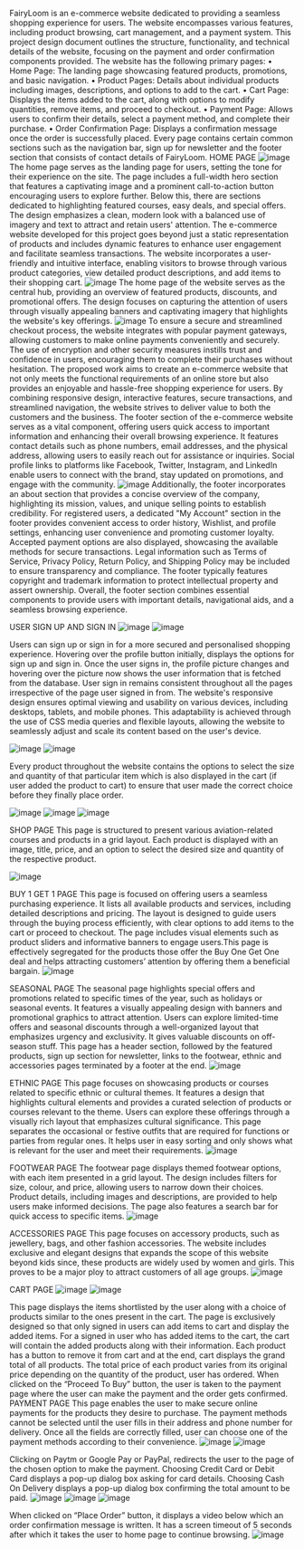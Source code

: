 FairyLoom is an e-commerce website dedicated to providing a seamless shopping experience for users. The website encompasses various features, including product browsing, cart management, and a payment system. This project design document outlines the structure, functionality, and technical details of the website, focusing on the payment and order confirmation components provided.
The website has the following primary pages:
•	Home Page: The landing page showcasing featured products, promotions, and basic navigation.
•	Product Pages: Details about individual products including images, descriptions, and options to add to the cart.
•	Cart Page: Displays the items added to the cart, along with options to modify quantities, remove items, and proceed to checkout.
•	Payment Page: Allows users to confirm their details, select a payment method, and complete their purchase.
•	Order Confirmation Page: Displays a confirmation message once the order is successfully placed.
Every page contains certain common sections such as the navigation bar, sign up for newsletter and the footer section that consists of contact details of FairyLoom. 
HOME PAGE 
![image](https://github.com/user-attachments/assets/b48c4da5-3115-47ac-abc5-9cde3583c337) 
The home page serves as the landing page for users, setting the tone for their experience on the site. The page includes a full-width hero section that features a captivating image and a prominent call-to-action button encouraging users to explore further. Below this, there are sections dedicated to highlighting featured courses, easy deals, and special offers. The design emphasizes a clean, modern look with a balanced use of imagery and text to attract and retain users' attention.
The e-commerce website developed for this project goes beyond just a static representation of products and includes dynamic features to enhance user engagement and facilitate seamless transactions. The website incorporates a user-friendly and intuitive interface, enabling visitors to browse through various product categories, view detailed product descriptions, and add items to their shopping cart.
 ![image](https://github.com/user-attachments/assets/04f3e047-2daa-4537-9afb-de6c8f683417)
The home page of the website serves as the central hub, providing an overview of featured products, discounts, and promotional offers. The design focuses on capturing the attention of users through visually appealing banners and captivating imagery that highlights the website's key offerings.
 ![image](https://github.com/user-attachments/assets/b7342845-d3c1-4916-8cee-84a663fe9edd)
To ensure a secure and streamlined checkout process, the website integrates with popular payment gateways, allowing customers to make online payments conveniently and securely. The use of encryption and other security measures instills trust and confidence in users, encouraging them to complete their purchases without hesitation.
The proposed work aims to create an e-commerce website that not only meets the functional requirements of an online store but also provides an enjoyable and hassle-free shopping experience for users. By combining responsive design, interactive features, secure transactions, and streamlined navigation, the website strives to deliver value to both the customers and the business.
The footer section of the e-commerce website serves as a vital component, offering users quick access to important information and enhancing their overall browsing experience. It features contact details such as phone numbers, email addresses, and the physical address, allowing users to easily reach out for assistance or inquiries. Social profile links to platforms like Facebook, Twitter, Instagram, and LinkedIn enable users to connect with the brand, stay updated on promotions, and engage with the community. 
 ![image](https://github.com/user-attachments/assets/3152990b-0003-457b-a7ef-222da809f2f5)
Additionally, the footer incorporates an about section that provides a concise overview of the company, highlighting its mission, values, and unique selling points to establish credibility. For registered users, a dedicated "My Account" section in the footer provides convenient access to order history, Wishlist, and profile settings, enhancing user convenience and promoting customer loyalty. Accepted payment options are also displayed, showcasing the available methods for secure transactions. Legal information such as Terms of Service, Privacy Policy, Return Policy, and Shipping Policy may be included to ensure transparency and compliance. The footer typically features copyright and trademark information to protect intellectual property and assert ownership. Overall, the footer section combines essential components to provide users with important details, navigational aids, and a seamless browsing experience.

USER SIGN UP AND SIGN IN
      ![image](https://github.com/user-attachments/assets/e6453195-3517-4eee-8c3f-613d984340e9)        ![image](https://github.com/user-attachments/assets/f664813e-9a4b-4421-bbec-18c23e4fafa5)

Users can sign up or sign in for a more secured and personalised shopping experience. Hovering over the profile button initially, displays the options for sign up and sign in. Once the user signs in, the profile picture changes and hovering over the picture now shows the user information that is fetched from the database. User sign in remains consistent throughout all the pages irrespective of the page user signed in from.
The website's responsive design ensures optimal viewing and usability on various devices, including desktops, tablets, and mobile phones. This adaptability is achieved through the use of CSS media queries and flexible layouts, allowing the website to seamlessly adjust and scale its content based on the user's device.
  
![image](https://github.com/user-attachments/assets/a4c203a9-f412-45aa-a200-c19095c37a22)             ![image](https://github.com/user-attachments/assets/10464e25-c919-4b89-b7bd-736b79120d2f)

Every product throughout the website contains the options to select the size and quantity of that particular item which is also displayed in the cart (if user added the product to cart) to ensure that user made the correct choice before they finally place order.

   ![image](https://github.com/user-attachments/assets/fdba2ce4-1941-48a2-a77e-6c0ad36639d7)          ![image](https://github.com/user-attachments/assets/94892f46-a46d-4817-8a05-32442241bf77)
![image](https://github.com/user-attachments/assets/68746862-15be-4cd2-a0bd-2a6111ea3623)

SHOP PAGE 
This page is structured to present various aviation-related courses and products in a grid layout. Each product is displayed with an image, title, price, and an option to select the desired size and quantity of the respective product. 

![image](https://github.com/user-attachments/assets/989e8675-8201-40e8-9744-bcf79266df03)  

BUY 1 GET 1 PAGE 
This page is focused on offering users a seamless purchasing experience. It lists all available products and services, including detailed descriptions and pricing. The layout is designed to guide users through the buying process efficiently, with clear options to add items to the cart or proceed to checkout. The page includes visual elements such as product sliders and informative banners to engage users.This page is effectively segregated for the products those offer the Buy One Get One deal and helps attracting customers’ attention by offering them a beneficial bargain. 
 ![image](https://github.com/user-attachments/assets/3531716a-b56e-483b-9e71-9172f3c0fa11)

SEASONAL PAGE 
The seasonal page highlights special offers and promotions related to specific times of the year, such as holidays or seasonal events. It features a visually appealing design with banners and promotional graphics to attract attention. Users can explore limited-time offers and seasonal discounts through a well-organized layout that emphasizes urgency and exclusivity. It gives valuable discounts on off-season stuff. This page has a header section, followed by the featured products, sign up section for newsletter, links to the footwear, ethnic and accessories pages terminated by a footer at the end.
 ![image](https://github.com/user-attachments/assets/5ed9bf9b-5092-4a67-928d-d6e3185d1f0b)

ETHNIC PAGE 
This page focuses on showcasing products or courses related to specific ethnic or cultural themes. It features a design that highlights cultural elements and provides a curated selection of products or courses relevant to the theme. Users can explore these offerings through a visually rich layout that emphasizes cultural significance. This page separates the occasional or festive outfits that are required for functions or parties from regular ones. It helps user in easy sorting and only shows what is relevant for the user and meet their requirements.
 ![image](https://github.com/user-attachments/assets/badb2d1d-b296-417a-b9dc-39e45e964094)

FOOTWEAR PAGE 
The footwear page displays themed footwear options, with each item presented in a grid layout. The design includes filters for size, colour, and price, allowing users to narrow down their choices. Product details, including images and descriptions, are provided to help users make informed decisions. The page also features a search bar for quick access to specific items.
 ![image](https://github.com/user-attachments/assets/2dc1e49d-b2f7-4a92-a6ff-f8bcb48a3581)

ACCESSORIES PAGE 
This page focuses on accessory products, such as jewellery, bags, and other fashion accessories. The website includes exclusive and elegant designs that expands the scope of this website beyond kids since, these products are widely used by women and girls. This proves to be a major ploy to attract customers of all age groups.
 ![image](https://github.com/user-attachments/assets/8433e4e9-fdfe-4f76-9f49-f0e3a82e2337)

CART PAGE
 ![image](https://github.com/user-attachments/assets/8e35155c-d1f4-4d41-9ec0-fe941b411a7a)
 ![image](https://github.com/user-attachments/assets/da406335-47fa-45cb-9e50-5c6b05553284)

This page displays the items shortlisted by the user along with a choice of products similar to the ones present in the cart. The page is exclusively designed so that only signed in users can add items to cart and display the added items.
For a signed in user who has added items to the cart, the cart will contain the added products along with their information. Each product has a button to remove it from cart and at the end, cart displays the grand total of all products.
The total price of each product varies from its original price depending on the quantity of the product, user has ordered. When clicked on the “Proceed To Buy” button, the user is taken to the payment page where the user can make the payment and the order gets confirmed.
PAYMENT PAGE
This page enables the user to make secure online payments for the products they desire to purchase. The payment methods cannot be selected until the user fills in their address and phone number for delivery. Once all the fields are correctly filled, user can choose one of the payment methods according to their convenience. 
![image](https://github.com/user-attachments/assets/c87f44d1-5ab0-4cba-8125-fe6a96681328)   ![image](https://github.com/user-attachments/assets/5db1cab6-1af0-4cdc-ac75-5ac93c8d8cc5)

Clicking on Paytm or Google Pay or PayPal, redirects the user  to the page of the chosen option to make the payment. 
Choosing Credit Card or Debit Card displays a pop-up dialog box asking for card details. 
Choosing Cash On Delivery displays a pop-up dialog box confirming the total amount to be paid.
![image](https://github.com/user-attachments/assets/6cd52b6d-9cb2-4998-af0b-4c1fb8eaf181)
![image](https://github.com/user-attachments/assets/340a392e-2778-43ed-8f91-91054e29a49a)
![image](https://github.com/user-attachments/assets/ac46cf48-e94e-4591-b0b9-485bcc34bb65)

When clicked on “Place Order” button, it displays a video below which an order confirmation message is written. It has a screen timeout of 5 seconds after which it takes the user to home page to continue browsing.
![image](https://github.com/user-attachments/assets/0e2b664e-9115-4ac5-9c32-2d315636983e)

 

